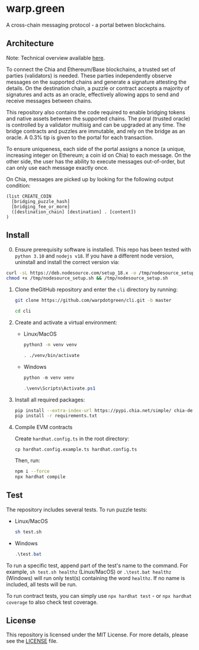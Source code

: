 # warp.green

A cross-chain messaging protocol - a portal betwen blockchains.

## Architecture

Note: Technical overview available [here](https://pitch.com/v/warpdotgreen-xwmj7r).

To connect the Chia and Ethereum/Base blockchains, a trusted set of parties (validators) is needed. These parties independently observe messages on the supported chains and generate a signature attesting the details. On the destination chain, a puzzle or contract accepts a majority of signatures and acts as an oracle, effectively allowing apps to send and receive messages between chains.

This repository also contains the code required to enable bridging tokens and native assets between the supported chains. The poral (trusted oracle) is controlled by a validator multisig and can be upgraded at any time. The bridge contracts and puzzles are immutable, and rely on the bridge as an oracle. A 0.3% tip is given to the portal for each transaction.

To ensure uniqueness, each side of the portal assigns a nonce (a unique, increasing integer on Ethereum; a coin id on Chia) to each message. On the other side, the user has the ability to execute messages out-of-order, but can only use each message exactly once.

On Chia, messages are picked up by looking for the following output condition:

```
(list CREATE_COIN
  [bridging_puzzle_hash]
  [bridging_fee_or_more]
  ([destination_chain] [destination] . [content])
)
```

## Install

0. Ensure prerequisity software is installed. This repo has been tested with `python 3.10` and `nodejs v18`. If you have a different node version, uninstall and install the correct version via:

  ```bash
  curl -sL https://deb.nodesource.com/setup_18.x -o /tmp/nodesource_setup.sh
  chmod +x /tmp/nodesource_setup.sh && /tmp/nodesource_setup.sh
  ```

1. Clone theGitHub repository and enter the `cli` directory by running:

    ```bash
    git clone https://github.com/warpdotgreen/cli.git -b master
    ```
    ```bash
    cd cli
    ```

2. Create and activate a virtual environment:

    * Linux/MacOS

      ```bash
      python3 -m venv venv
      ```
      ```bash
      . ./venv/bin/activate
      ```

    * Windows

      ```powershell
      python -m venv venv
      ```
      ```powershell
      .\venv\Scripts\Activate.ps1
      ```
  
3. Install all required packages:

    ```bash
    pip install --extra-index-url https://pypi.chia.net/simple/ chia-dev-tools==1.2.5
    pip install -r requirements.txt
    ```
    
4. Compile EVM contracts

    Create `hardhat.config.ts` in the root directory:

    ```base
    cp hardhat.config.example.ts hardhat.config.ts
    ```

    Then, run:

    ```bash
    npm i --force
    npx hardhat compile
    ```

## Test

The repository includes several tests. To run puzzle tests:

  * Linux/MacOS
    
    ```bash
    sh test.sh
    ```

  * Windows

    ```powershell
    .\test.bat
    ```
   
To run a specific test, append part of the test's name to the command. For example, `sh test.sh healthz` (Linux/MacOS) or `.\test.bat healthz` (Windows) will run only test(s) containing the word `healthz`. If no name is included, all tests will be run.

To run contract tests, you can simply use `npx hardhat test` - or `npx hardhat coverage` to also check test coverage.

## License

This repository is licensed under the MIT License. For more details, please see the [LICENSE](LICENSE) file.
